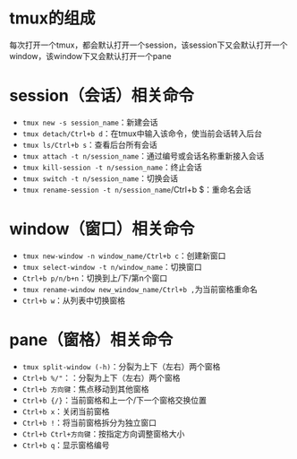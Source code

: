 # tmux的组成

每次打开一个tmux，都会默认打开一个session，该session下又会默认打开一个window，该window下又会默认打开一个pane

# session（会话）相关命令

* `tmux new -s session_name`：新建会话
* `tmux detach/Ctrl+b d`：在tmux中输入该命令，使当前会话转入后台
* `tmux ls/Ctrl+b s`：查看后台所有会话
* `tmux attach -t n/session_name`：通过编号或会话名称重新接入会话
* `tmux kill-session -t n/session_name`：终止会话
* `tmux switch -t n/session_name`：切换会话
* `tmux rename-session -t n/session_name`/Ctrl+b $：重命名会话

# window（窗口）相关命令

* `tmux new-window -n window_name/Ctrl+b c`：创建新窗口
* `tmux select-window -t n/window_name`：切换窗口
* `Ctrl+b p/n/b+n`：切换到上/下/第n个窗口
* `tmux rename-window new_window_name/Ctrl+b ,`为当前窗格重命名
* `Ctrl+b w`：从列表中切换窗格

# pane（窗格）相关命令

* `tmux split-window (-h)`：分裂为上下（左右）两个窗格
* `Ctrl+b %/"`：：分裂为上下（左右）两个窗格
* `Ctrl+b 方向键`：焦点移动到其他窗格
* `Ctrl+b {/}`：当前窗格和上一个/下一个窗格交换位置
* `Ctrl+b x`：关闭当前窗格
* `Ctrl+b !`：将当前窗格拆分为独立窗口
* `Ctrl+b Ctrl+方向键`：按指定方向调整窗格大小
* `Ctrl+b q`：显示窗格编号
